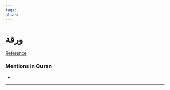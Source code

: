 ```yaml
---
tags: 
alias: 
---
```


# ورقة

[Reference](https://corpus.quran.com/concept.jsp?id=leaf)

### Mentions in Quran
- 

---

